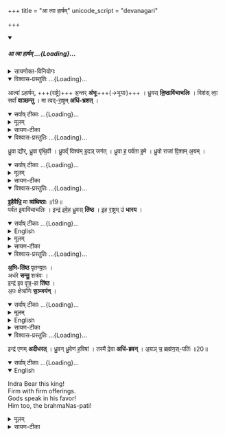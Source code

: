 +++
title = "आ त्वा हार्षम्"
unicode_script = "devanagari"

+++

<div class="js_include" includetitle="false" newlevelforh1="5" unfilled url="/vedAH_yajuH/taittirIyam/sArasvata-vibhAgaH/brAhmaNam/sarva-prastutiH/2/4_upahomAdi/2_20-24_A_tvA_hArSham">
<details open><summary><h5>आ त्वा हार्षम् ...{Loading}...</h5></summary>
<div caption="छात्राः, वेदभवनम्, भाग्यनगरे" class="videoEmbed" src="https://youtu.be/cp48mUi6d14"></div>
<details><summary>सायणोक्त-विनियोगः</summary>

20अतः परं राजाभिषेके विनियोज्याः पश्चाप्यनुष्टुभः - आ त्वाऽहार्षमिति ॥
</details>
<div class="js_include" newlevelforh1="4" title="विश्वास-प्रस्तुतिः" unfilled="" url="/vedAH_yajuH/taittirIyam/sArasvata-vibhAgaH/brAhmaNam/Rk/vishvAsa-prastutiH/2/4_upahomAdi/2_20-24_A_tvA_hArSham/02_AtvA.ahArSham.md">
<details open><summary><h9>विश्वास-प्रस्तुतिः ...{Loading}...</h9></summary>

आत्वा॑ ऽहार्षम्, +++(राष्ट्रे)+++ अ॒न्तर् **अ॑भूः**+++(→भूयाः)+++ ।
ध्रु॒वस् **ति॒ष्ठावि॑चाचलिः** ।
विश॑स् त्वा॒ सर्वा॑ **वाञ्छन्तु** ।
मा त्वद्-रा॒ष्ट्रम् **अधि॑-भ्रशत्** ।
</details>
</div>
<div class="js_include" newlevelforh1="4" title="सर्वाष् टीकाः" unfilled="" url="/vedAH_yajuH/taittirIyam/sArasvata-vibhAgaH/brAhmaNam/Rk/sarvASh_TIkAH/2/4_upahomAdi/2_20-24_A_tvA_hArSham/02_AtvA.ahArSham.md">
<details open><summary><h9>सर्वाष् टीकाः ...{Loading}...</h9></summary>
<details><summary>मूलम्</summary>

आत्वा॑ऽहार्षम॒न्तर॑भूः ।
ध्रु॒वस्ति॒ष्ठावि॑चाचलिः ।
विश॑स्त्वा॒ सर्वा॑ वाञ्छन्तु ।
मा त्वद्रा॒ष्ट्रमधि॑भ्रशत् ।
</details>

<details><summary>सायण-टीका</summary>

व्याख्याता 'विष्णोः क्रमोसि' इत्यत्र । पुरोहितो राजानं प्रत्याह - **त्वां** अहं **आहार्षं** स्थानाच्च्युतमाहरामि । आहृतश्च त्वं **अन्तर् अभूः** राष्ट्रस्य मध्ये भव । अविचाचलिः विचालयितुमशक्यः ध्रुवश्च तिष्ठ । विशो राष्ट्रवर्तिन्यः प्रजाः त्वामेव राजानं वाञ्छन्तु राष्ट्रं च त्वत्तो माऽधिभ्रशत् । अधिरत्र पञ्चम्यर्थानुवादी । भ्रष्टं मा मृत् ।।
</details>
</details>
</div>
<div class="js_include" newlevelforh1="4" title="विश्वास-प्रस्तुतिः" unfilled="" url="/vedAH_yajuH/taittirIyam/sArasvata-vibhAgaH/brAhmaNam/Rk/vishvAsa-prastutiH/2/4_upahomAdi/2_20-24_A_tvA_hArSham/05_dhruvA_dyaur.md">
<details open><summary><h9>विश्वास-प्रस्तुतिः ...{Loading}...</h9></summary>

ध्रु॒वा द्यौर्, ध्रु॒वा पृ॑थि॒वी ।
ध्रु॒वव्ँ विश्व॑म् इ॒दञ् जग॑त् ।
ध्रु॒वा ह॒ पर्व॑ता इ॒मे ।
ध्रु॒वो राजा॑ वि॒शाम् अ॒यम् ।
</details>
</div>
<div class="js_include" newlevelforh1="4" title="सर्वाष् टीकाः" unfilled="" url="/vedAH_yajuH/taittirIyam/sArasvata-vibhAgaH/brAhmaNam/Rk/sarvASh_TIkAH/2/4_upahomAdi/2_20-24_A_tvA_hArSham/05_dhruvA_dyaur.md">
<details open><summary><h9>सर्वाष् टीकाः ...{Loading}...</h9></summary>
<details><summary>मूलम्</summary>

ध्रु॒वा द्यौर्ध्रु॒वा पृ॑थि॒वी ।
ध्रु॒वव्ँ विश्व॑मि॒दञ्जग॑त् ।
ध्रु॒वा ह॒ पर्व॑ता इ॒मे ।
ध्रु॒वो राजा॑ वि॒शाम॒यम् ।
</details>

<details><summary>सायण-टीका</summary>

21त्रिषु पादेषु दृष्टान्ताः, चतुर्थो दार्ष्टान्तिकः - ध्रुवेत्यादि ॥ द्यौः पृथिवी च ध्रुवा । इदं च विश्वं ध्रुव जगत् आप्रवाहं नित्यं ध्रुवं, बहुकालावस्थायित्वात् । इमे च पर्वताः ध्रुवाः । अयं च विशां मनुष्याणां राजा ध्रुवः । तुल्ययोगोपमैषां, द्युप्रभृतिविषयो राजा भवत्विति यावत् ॥
</details>
</details>
</div>
<div class="js_include" newlevelforh1="4" title="विश्वास-प्रस्तुतिः" unfilled="" url="/vedAH_yajuH/taittirIyam/sArasvata-vibhAgaH/brAhmaNam/Rk/vishvAsa-prastutiH/2/4_upahomAdi/2_20-24_A_tvA_hArSham/08_ihaivaidhi_mA.md">
<details open><summary><h9>विश्वास-प्रस्तुतिः ...{Loading}...</h9></summary>

**इ॒हैवैधि॒** मा **व्य॑थिष्ठाः** ॥19॥  
पर्व॑त इ॒वावि॑चाचलिः ।
इन्द्र॑ इवे॒ह ध्रु॒वस् **ति॑ष्ठ** ।
इ॒ह रा॒ष्ट्रम् उ॑ **धारय** ।
</details>
</div>
<div class="js_include" newlevelforh1="4" title="सर्वाष् टीकाः" unfilled="" url="/vedAH_yajuH/taittirIyam/sArasvata-vibhAgaH/brAhmaNam/Rk/sarvASh_TIkAH/2/4_upahomAdi/2_20-24_A_tvA_hArSham/08_ihaivaidhi_mA.md">
<details open><summary><h9>सर्वाष् टीकाः ...{Loading}...</h9></summary>
</details>
</div>
<details><summary>English</summary>

Grow right here, don't be distressed.  
Like a mountain un-fickle.  
Like Indra, stand firm here.  
Bear the nation here.
</details>

<details><summary>मूलम्</summary>

इ॒हैवैधि॒ मा व्य॑थिष्ठाः ॥19॥  
पर्व॑त इ॒वावि॑चाचलिः ।
इन्द्र॑ इवे॒ह ध्रु॒वस्ति॑ष्ठ ।
इ॒ह रा॒ष्ट्रमु॑ धारय ।
</details>

<details><summary>सायण-टीका</summary>

22इहैवैधीति ॥ **इहैव** राष्ट्रे **एधि** राजा भव । **मा व्यथिष्ठाः पर्वत इव अविचाचलिः** अविचलो भव । 'उपसर्गाच्छन्दसि' इति इप्रत्ययः । **इन्द्र इव ध्रुवो** भव । **इह** राजभावे **तिष्ठ** । **राष्ट्रं** च **धारय** । अवधारणे उकारः । राष्ट्रं धारयैव माऽमुचः ॥
</details>
<div class="js_include" newlevelforh1="4" title="विश्वास-प्रस्तुतिः" unfilled="" url="/vedAH_yajuH/taittirIyam/sArasvata-vibhAgaH/brAhmaNam/Rk/vishvAsa-prastutiH/2/4_upahomAdi/2_20-24_A_tvA_hArSham/12_abhitiShTha_pRtanyataH.md">
<details open><summary><h9>विश्वास-प्रस्तुतिः ...{Loading}...</h9></summary>

**अ॒भि-ति॑ष्ठ** पृतन्य॒तः ।  
अध॑रे **सन्तु॒** शत्र॑वः ।  
इन्द्र॑ इव वृत्र॒-हा **ति॑ष्ठ** ।  
अ॒पः क्षेत्रा॑णि **स॒ञ्जय॑न्** ।
</details>
</div>
<div class="js_include" newlevelforh1="4" title="सर्वाष् टीकाः" unfilled="" url="/vedAH_yajuH/taittirIyam/sArasvata-vibhAgaH/brAhmaNam/Rk/sarvASh_TIkAH/2/4_upahomAdi/2_20-24_A_tvA_hArSham/12_abhitiShTha_pRtanyataH.md">
<details open><summary><h9>सर्वाष् टीकाः ...{Loading}...</h9></summary>
<details><summary>मूलम्</summary>

अ॒भिति॑ष्ठ पृतन्य॒तः ।
अध॑रे सन्तु॒ शत्र॑वः ।
इन्द्र॑ इव वृत्र॒हा ति॑ष्ठ ।
अ॒पः क्षेत्रा॑णि स॒ञ्जय॑न् ।
</details>
</details>
</div>
<details><summary>English</summary>

Outflank the assailants.  
Down be the enemies.  
Stand like Indra vRtra-killer.  
Thoroughly winning (their) deeds and lands.
</details>

<details><summary>सायण-टीका</summary>

23अभितिष्ठेति । । पृतन्यतः संग्रामं कर्तुमिच्छतः 'कव्यध्वरपृतनस्यर्चि लोपः' 'शतुरनुमः' इति विभक्तेरुदात्तत्वम् । शत्रवोऽधरे त्वत्तो निकृष्टैश्वर्यबलास्सन्तु । **वृत्रहा** वृत्रस्य हन्ता **इन्द्र इव पृतन्यतोऽभितिष्ठ** । यथा **शत्रूणां अपः** कर्माणि **क्षेत्राणि संजयन्** **वृत्रहेव** शत्रूनाक्राम ॥
</details>
<div class="js_include" newlevelforh1="4" title="विश्वास-प्रस्तुतिः" unfilled="" url="/vedAH_yajuH/taittirIyam/sArasvata-vibhAgaH/brAhmaNam/Rk/vishvAsa-prastutiH/2/4_upahomAdi/2_20-24_A_tvA_hArSham/16_indra_eNam.md">
<details open><summary><h9>विश्वास-प्रस्तुतिः ...{Loading}...</h9></summary>

इन्द्र॑ एणम् **अदीधरत्** ।
ध्रु॒वन् ध्रु॒वेण॑ ह॒विषा॑ ।
तस्मै॑ दे॒वा **अधि॑-ब्रवन्** ।
अ॒यञ् च॒ ब्रह्म॑ण॒स्-पतिः॑ ॥20॥
</details>
</div>
<div class="js_include" newlevelforh1="4" title="सर्वाष् टीकाः" unfilled="" url="/vedAH_yajuH/taittirIyam/sArasvata-vibhAgaH/brAhmaNam/Rk/sarvASh_TIkAH/2/4_upahomAdi/2_20-24_A_tvA_hArSham/16_indra_eNam.md">
<details open><summary><h9>सर्वाष् टीकाः ...{Loading}...</h9></summary>
</details>
</div>
<details open><summary>English</summary>

Indra Bear this king!  
Firm with firm offerings.  
Gods speak in his favor!  
Him too, the brahmaNas-pati!
</details>

<details><summary>मूलम्</summary>

इन्द्र॑ एणमदीधरत् ।
ध्रु॒वन्ध्रु॒वेण॑ ह॒विषा॑ ।
तस्मै॑ दे॒वा अधि॑ब्रवन् ।
अ॒यञ्च॒ ब्रह्म॑ण॒स्पतिः॑ ॥20॥
</details>

<details><summary>सायण-टीका</summary>

24इन्द्र एणमिति ॥ **इन्द्र एनं** राजानं **अदिधरत्** धारयतु । छान्दसं सांहितिकं णत्वम् । **ध्रुवं** अविचलितैश्वर्यं कृत्वा **ध्रुवेण** नित्येन **हविषा** । किं च - **तस्मै** अस्भै **देवाः अधिब्रवन्** अधिब्रुवन्तु उपरिवदन्तु पक्षपातेन वदन्तु । अयं च ब्रह्मणः कर्मणः पतिरिन्द्रश्च अस्मानधिब्रवीतु ॥

इत्युपहोमभाष्ये द्वितीयोऽनुवाकः ॥
</details>
</details>
</div>
